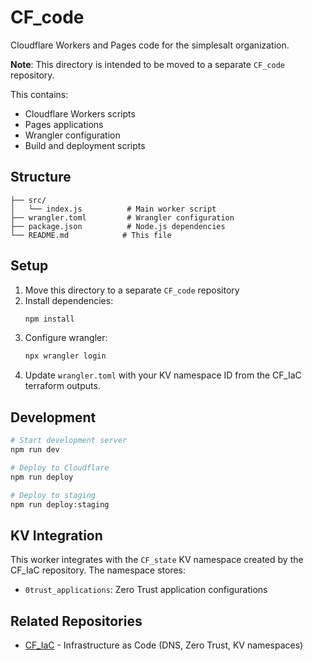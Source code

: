 # CF_code

Cloudflare Workers and Pages code for the simplesalt organization.

**Note**: This directory is intended to be moved to a separate `CF_code` repository.

This contains:
- Cloudflare Workers scripts
- Pages applications  
- Wrangler configuration
- Build and deployment scripts

## Structure

```
├── src/
│   └── index.js          # Main worker script
├── wrangler.toml         # Wrangler configuration
├── package.json          # Node.js dependencies
└── README.md            # This file
```

## Setup

1. Move this directory to a separate `CF_code` repository
2. Install dependencies:
   ```bash
   npm install
   ```
3. Configure wrangler:
   ```bash
   npx wrangler login
   ```
4. Update `wrangler.toml` with your KV namespace ID from the CF_IaC terraform outputs.

## Development

```bash
# Start development server
npm run dev

# Deploy to Cloudflare
npm run deploy

# Deploy to staging
npm run deploy:staging
```

## KV Integration

This worker integrates with the `CF_state` KV namespace created by the CF_IaC repository. The namespace stores:
- `0trust_applications`: Zero Trust application configurations

## Related Repositories

- [CF_IaC](https://github.com/simplesalt/CF_IaC) - Infrastructure as Code (DNS, Zero Trust, KV namespaces)